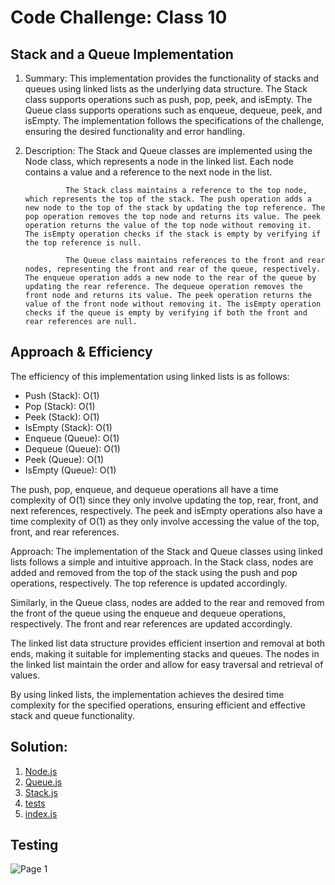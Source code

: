 # Code Challenge: Class 10
## Stack and a Queue Implementation

1.   Summary:
                This implementation provides the functionality of stacks and queues using linked lists as the underlying data structure. The Stack class supports operations such as push, pop, peek, and isEmpty. The Queue class supports operations such as enqueue, dequeue, peek, and isEmpty. The implementation follows the specifications of the challenge, ensuring the desired functionality and error handling.

2. Description:
                The Stack and Queue classes are implemented using the Node class, which represents a node in the linked list. Each node contains a value and a reference to the next node in the list.

                The Stack class maintains a reference to the top node, which represents the top of the stack. The push operation adds a new node to the top of the stack by updating the top reference. The pop operation removes the top node and returns its value. The peek operation returns the value of the top node without removing it. The isEmpty operation checks if the stack is empty by verifying if the top reference is null.

                The Queue class maintains references to the front and rear nodes, representing the front and rear of the queue, respectively. The enqueue operation adds a new node to the rear of the queue by updating the rear reference. The dequeue operation removes the front node and returns its value. The peek operation returns the value of the front node without removing it. The isEmpty operation checks if the queue is empty by verifying if both the front and rear references are null.




## Approach & Efficiency

The efficiency of this implementation using linked lists is as follows:

- Push (Stack): O(1)
- Pop (Stack): O(1)
- Peek (Stack): O(1)
- IsEmpty (Stack): O(1)
- Enqueue (Queue): O(1)
- Dequeue (Queue): O(1)
- Peek (Queue): O(1)
- IsEmpty (Queue): O(1)

The push, pop, enqueue, and dequeue operations all have a time complexity of O(1) since they only involve updating the top, rear, front, and next references, respectively. The peek and isEmpty operations also have a time complexity of O(1) as they only involve accessing the value of the top, front, and rear references.

Approach:
The implementation of the Stack and Queue classes using linked lists follows a simple and intuitive approach. In the Stack class, nodes are added and removed from the top of the stack using the push and pop operations, respectively. The top reference is updated accordingly.

Similarly, in the Queue class, nodes are added to the rear and removed from the front of the queue using the enqueue and dequeue operations, respectively. The front and rear references are updated accordingly.

The linked list data structure provides efficient insertion and removal at both ends, making it suitable for implementing stacks and queues. The nodes in the linked list maintain the order and allow for easy traversal and retrieval of values.

By using linked lists, the implementation achieves the desired time complexity for the specified operations, ensuring efficient and effective stack and queue functionality.

## Solution:
1. [Node.js](./lib/Node.js)
2. [Queue.js](./lib/Queue.js)
3. [Stack.js](./lib/Stack.js)
4. [tests](./__tests__/StackandQueue.test.js)
5. [index.js](./index.js)

## Testing
![Page 1](https://i.ibb.co/FKkKrn9/4.png)